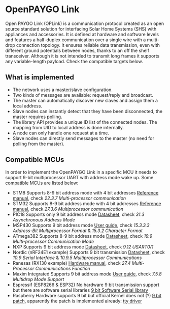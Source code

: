 # OpenPAYGO Link
Open PAYGO Link (OPLink) is a communication protocol created as an open source standard solution for interfacing Solar Home Systems (SHS) with appliances and accessories. It is defined at hardware and software levels and features a half-duplex communication over a single wire with a multi-drop connection topology. It ensures reliable data transmission, even with different ground potentials between nodes, thanks to an off the shelf transceiver. Although it is not intended to transmit long frames it supports any variable-length payload. Check the compatible targets below.

## What is implemented
* The network uses a master/slave configuration.
* Two kinds of messages are available: request/reply and broadcast.
* The master can automatically discover new slaves and assign them a local address.
* Slave nodes can instantly detect that they have been disconnected, the master requires polling.
* The library API provides a unique ID list of the connected nodes. The mapping from UID to local address is done internally.
* A node can only handle one request at a time.
* Slave nodes can directly send messages to the master (no need for polling from the master).

## Compatible MCUs
In order to implement the OpenPAYGO Link in a specific MCU it needs to support 9-bit multiprocessor UART with address mode wake up. Some compatible MCUs are listed below:

* STM8
Supports 8-9 bit address mode with 4 bit addresses
[Reference manual](https://www.st.com/content/ccc/resource/technical/document/reference_manual/9a/1b/85/07/ca/eb/4f/dd/CD00190271.pdf/files/CD00190271.pdf/jcr:content/translations/en.CD00190271.pdf), check _22.3.7 Multi-processor communication_
* STM32
Supports 8-9 bit address mode with 4 bit addresses
[Reference manual](https://www.st.com/resource/en/reference_manual/cd00171190-stm32f101xx-stm32f102xx-stm32f103xx-stm32f105xx-and-stm32f107xx-advanced-armbased-32bit-mcus-stmicroelectronics.pdf), check _27.3.6 Multiprocessor communication_
* PIC18
Supports only 9 bit address mode
[Datasheet](http://ww1.microchip.com/downloads/en/DeviceDoc/PIC18LF26-27-45-46-47-55-56-57K42-Data-Sheet-40001919C.pdf), check _31.3 Asynchronous Address Mode_
* MSP430
Supports 9 bit address mode
[User guide](https://www.ti.com/lit/ug/slau144j/slau144j.pdf?ts=1588848816104), check _15.3.3.3 Address-Bit Multiprocessor Format_ & _15.3.2 Character Format_
* ATmega382
Supports 8-9 bit address mode
[Datasheet](http://ww1.microchip.com/downloads/en/DeviceDoc/Atmel-7810-Automotive-Microcontrollers-ATmega328P_Datasheet.pdf), check _19.9 Multi-processor Communication Mode_
* NXP
Supports 9 bit address mode
[Datasheet](https://www.nxp.com/docs/en/data-sheet/LPC802.pdf), check _9.12 USART0/1_
* Nordic (nRF24E1 example)
Supports 9 bit transmission
[Datasheet](http://www.keil.com/dd/docs/datashts/nordic/nrf24e1.pdf), check _10.9 Serial Interface_ & _10.9.5 Multiprocessor Communications_
* Ranesas (RX130 example)
[Hardware manual](https://www.renesas.com/us/en/doc/products/mpumcu/rx100/r01uh0560ej0300-rx130.pdf?key=76ac3ae182fd3686a9ba068a7f3a03de), check _27.4 Multi-Processor Communications Function_
* Maxim Integrated
Supports 9 bit address mode
[User guide](https://pdfserv.maximintegrated.com/en/an/AN6242.pdf), check _7.5.8 Multidrop Mode Support_
* Espressif (ESP8266 & ESP32)
No hardware 9 bit transmission support but there are software serial libraries
[9 bit Software Serial library](https://github.com/ionini/espsoftwareserial)
* Raspberry
Hardware supports 9 bit but official Kernel does not (?)
[9 bit patch](https://patchwork.kernel.org/patch/8498531/), apparently the patch
is implemented already: [tty driver](https://github.com/raspberrypi/linux/blob/rpi-4.19.y/drivers/tty/serial/amba-pl011.c)